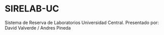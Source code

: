 SIRELAB-UC
==========

Sistema de Reserva de Laboratorios Universidad Central. Presentado por: David Valverde / Andres Pineda
